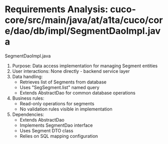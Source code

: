 # Requirements Analysis: cuco-core/src/main/java/at/a1ta/cuco/core/dao/db/impl/SegmentDaoImpl.java

SegmentDaoImpl.java
1. Purpose: Data access implementation for managing Segment entities
2. User interactions: None directly - backend service layer
3. Data handling:
   - Retrieves list of Segments from database
   - Uses "SegSegment.list" named query
   - Extends AbstractDao for common database operations
4. Business rules:
   - Read-only operations for segments
   - No validation rules visible in implementation
5. Dependencies:
   - Extends AbstractDao
   - Implements SegmentDao interface
   - Uses Segment DTO class
   - Relies on SQL mapping configuration